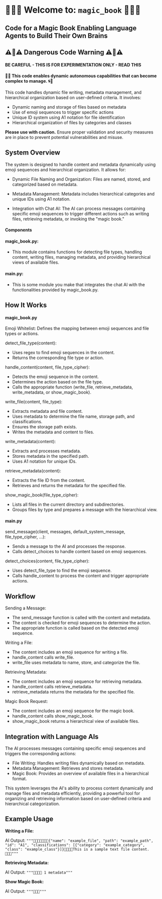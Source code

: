# 🔮‍🔮‍🔮 Welcome to: `magic_book` 🔮‍🔮‍🔮
## Code for a Magic Book Enabling Language Agents to Build Their Own Brains




## ⚠️🚨⚠️ **Dangerous Code Warning** ⚠️🚨⚠️
#### BE CAREFUL - THIS IS FOR EXPERIMENTATION ONLY - READ THIS

#### 🤯🌀 This code enables dynamic autonomous capabilities that can become complex to manage. 🌀🤯
This code handles dynamic file writing, metadata management, and hierarchical organization based on user-defined criteria. It involves:

- Dynamic naming and storage of files based on metadata
- Use of emoji sequences to trigger specific actions
- Unique ID system using A1 notation for file identification
- Hierarchical organization of files by categories and classes

**Please use with caution.** 
Ensure proper validation and security measures are in place to prevent potential vulnerabilities and misuse.




## System Overview

The system is designed to handle content and metadata dynamically using emoji sequences and hierarchical organization. It allows for:

- Dynamic File Naming and Organization: Files are named, stored, and categorized based on metadata.

- Metadata Management: Metadata includes hierarchical categories and unique IDs using A1 notation.

- Integration with Chat AI: The AI can process messages containing specific emoji sequences to trigger different actions such as writing files, retrieving metadata, or invoking the "magic book."

#### Components

#### magic_book.py: 
- This module contains functions for detecting file types, handling content, writing files, managing metadata, and providing hierarchical views of available files.

#### main.py:
- This is some module you make that integrates the chat AI with the functionalities provided by magic_book.py.

## How It Works

#### magic_book.py

Emoji Whitelist: Defines the mapping between emoji sequences and file types or actions.

detect_file_type(content):
- Uses regex to find emoji sequences in the content.
- Returns the corresponding file type or action.

handle_content(content, file_type_cipher):
- Detects the emoji sequence in the content.
- Determines the action based on the file type.
- Calls the appropriate function (write_file, retrieve_metadata, write_metadata, or show_magic_book).

write_file(content, file_type):
- Extracts metadata and file content.
- Uses metadata to determine the file name, storage path, and classifications.
- Ensures the storage path exists.
- Writes the metadata and content to files.

write_metadata(content):
- Extracts and processes metadata.
- Stores metadata in the specified path.
- Uses A1 notation for unique IDs.

retrieve_metadata(content):
- Extracts the file ID from the content.
- Retrieves and returns the metadata for the specified file.

show_magic_book(file_type_cipher):
- Lists all files in the current directory and subdirectories.
- Groups files by type and prepares a message with the hierarchical view.

#### main.py

send_message(client, messages, default_system_message, file_type_cipher, ...):
- Sends a message to the AI and processes the response.
- Calls detect_choices to handle content based on emoji sequences.

detect_choices(content, file_type_cipher):
- Uses detect_file_type to find the emoji sequence.
- Calls handle_content to process the content and trigger appropriate actions.

## Workflow

Sending a Message:

- The send_message function is called with the content and metadata.
- The content is checked for emoji sequences to determine the action.
- The appropriate function is called based on the detected emoji sequence.

Writing a File:

- The content includes an emoji sequence for writing a file.
- handle_content calls write_file.
- write_file uses metadata to name, store, and categorize the file.

Retrieving Metadata:

- The content includes an emoji sequence for retrieving metadata.
- handle_content calls retrieve_metadata.
- retrieve_metadata returns the metadata for the specified file.

Magic Book Request:

- The content includes an emoji sequence for the magic book.
- handle_content calls show_magic_book.
- show_magic_book returns a hierarchical view of available files.



## Integration with Language AIs
The AI processes messages containing specific emoji sequences and triggers the corresponding actions:

- File Writing: Handles writing files dynamically based on metadata.
- Metadata Management: Retrieves and stores metadata.
- Magic Book: Provides an overview of available files in a hierarchical format.

This system leverages the AI's ability to process content dynamically and manage files and metadata efficiently,
providing a powerful tool for organizing and retrieving information based on user-defined criteria and hierarchical categorization.



## Example Usage

**Writing a File:**

AI Output: ```"""📝‍🔒‍💾📝‍🔒‍🔍‍💾{"name": "example_file", "path": "example_path", "id": "A1", "classifications": [{"category": "example_category", "class": "example_class"}]}📝‍🔒‍🔍‍💾This is a sample text file content.📝‍🔒‍💾"""```

**Retrieving Metadata:**

AI Output: ```"""📝‍🔒‍🔍‍🔍 1 metadata"""```

**Show Magic Book:**

AI Output: ```"""🔮‍🔮‍🔮"""```

